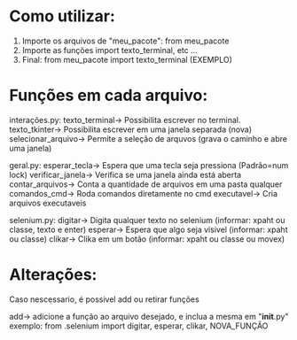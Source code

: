 # Como utilizar:

1. Importe os arquivos de "meu_pacote":
    from meu_pacote
2. Importe as funções
    import texto_terminal, etc ...
3. Final:
    from meu_pacote import texto_terminal (EXEMPLO)


# Funções em cada arquivo:

interações.py:
    texto_terminal-> Possibilita escrever no terminal.
    texto_tkinter-> Possibilita escrever em uma janela separada (nova)
    selecionar_arquivo-> Permite a seleção de arquvos (grava o caminho e abre uma janela)

geral.py:
    esperar_tecla-> Espera que uma tecla seja pressiona (Padrão=num lock)
    verificar_janela-> Verifica se uma janela ainda está aberta
    contar_arquivos-> Conta a quantidade de arquivos em uma pasta qualquer
    comandos_cmd-> Roda comandos diretamente no cmd
    executavel-> Cria arquivos executaveis

selenium.py:
    digitar-> Digita qualquer texto no selenium (informar: xpaht ou classe, texto e enter)
    esperar-> Espera que algo seja visivel  (informar: xpaht ou classe)
    clikar-> Clika em um botão (informar: xpaht ou classe ou movex)

# Alterações: 

Caso nescessario, é possivel add ou retirar funções

add-> adicione a função ao arquivo desejado, e inclua a mesma em "__init__.py" 
    exemplo: from .selenium import digitar, esperar, clikar, NOVA_FUNÇÃO
